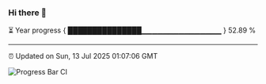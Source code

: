 ### Hi there 👋

⏳ Year progress { ███████████████▁▁▁▁▁▁▁▁▁▁▁▁▁▁▁ } 52.89 %

---

⏰ Updated on Sun, 13 Jul 2025 01:07:06 GMT

![Progress Bar CI](https://github.com/Shyam-Makwana/GitHub-Actions-Demo/workflows/Progress%20Bar%20CI/badge.svg)
